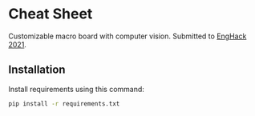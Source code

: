 # Cheat  Sheet

Customizable macro board with computer vision. Submitted to [EngHack 2021](https://enghack-2021.devpost.com/).

## Installation

Install requirements using this command:

```bash
pip install -r requirements.txt
```
